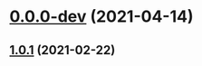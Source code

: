 # [0.0.0-dev](https://github.com/AlexRogalskiy/wotd/compare/v1.0.1...v0.0.0-dev) (2021-04-14)



## [1.0.1](https://github.com/AlexRogalskiy/wotd/compare/1.0.1...v1.0.1) (2021-02-22)



